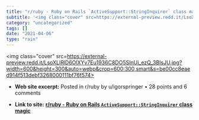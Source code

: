 ```yaml
---
title: "r/ruby - Ruby on Rails `ActiveSupport::StringInquirer` class magic"
subtitle: '<img class="cover" src=https://external-preview.redd.it/LsoXLlRlD6OlXYv7Eu1936C8DO5SInUi_ezQ_3BIsJU....'
category: "uncategorized"
tags: []
date: "2021-04-06"
type: "rain"
---
```

<img class="cover" src=https://external-preview.redd.it/LsoXLlRlD6OlXYv7Eu1936C8DO5SInUi_ezQ_3BIsJU.jpg?width=600&height=300&auto=webp&crop=600:300,smart&s=be00cc8eaed914f513debf3268000111bf76f574>



* **Web site excerpt:** Posted in r/ruby by u/igorspringer • 28 points and 6 comments

* **Link to site:** **[r/ruby - Ruby on Rails `ActiveSupport::StringInquirer` class magic](https://www.reddit.com/r/ruby/comments/9p18bk/ruby_on_rails_activesupportstringinquirer_class?sh=cbb9a286&st=JNEHNHMQ)**